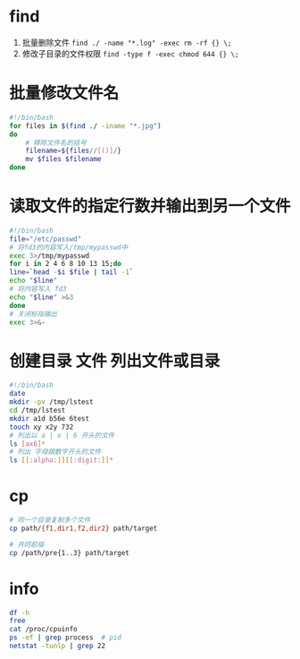 # find
1. 批量删除文件
` find ./ -name "*.log" -exec rm -rf {} \; `
2. 修改子目录的文件权限
`find -type f -exec chmod 644 {} \;`

# 批量修改文件名
```bash
#!/bin/bash
for files in $(find ./ -iname "*.jpg")
do
    # 移除文件名的括号
    filename=${files//[()]/}
    mv $files $filename
done
```
# 读取文件的指定行数并输出到另一个文件
```bash
#!/bin/bash
file="/etc/passwd"
# 将fd3的内容写入/tmp/mypasswd中
exec 3>/tmp/mypasswd
for i in 2 4 6 8 10 13 15;do
line=`head -$i $file | tail -1`
echo "$line"
# 将内容写入 fd3
echo "$line" >&3
done
# 关闭标指输出
exec 3>&-
```
# 创建目录 文件 列出文件或目录
```bash
#!/bin/bash
date
mkdir -pv /tmp/lstest
cd /tmp/lstest
mkdir a1d b56e 6test
touch xy x2y 732
# 列出以 a | x | 6 开头的文件
ls [ax6]*
# 列出 字母跟数字开头的文件
ls [[:alpha:]][[:digit:]]*
```
# cp
```sh
# 同一个目录复制多个文件
cp path/{f1,dir1,f2,dir2} path/target

# 共同前缀
cp /path/pre{1..3} path/target
```

# info
```sh
df -h
free
cat /proc/cpuinfo
ps -ef | grep process  # pid 
netstat -tunlp | grep 22
```
